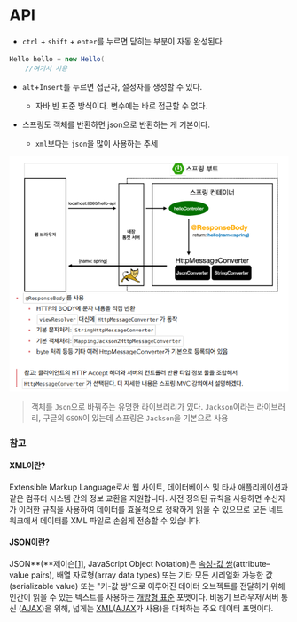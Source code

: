 # API

- `ctrl` + `shift` + `enter`를 누르면 닫히는 부분이 자동 완성된다

```java
Hello hello = new Hello(
    //여기서 사용
```

- `alt`+`Insert`를 누르면 접근자, 설정자를 생성할 수 있다.
  - 자바 빈 표준 방식이다. 변수에는 바로 접근할 수 없다.

- 스프링도 객체를 반환하면 json으로 반환하는 게 기본이다.
  - `xml`보다는 `json`을 많이 사용하는 추세

![image-20221225222404165](assets/image-20221225222404165.png)

> 객체를 `Json`으로 바꿔주는 유명한 라이브러리가 있다. `Jackson`이라는 라이브러리, 구글의 `GSON`이 있는데 스프링은 `Jackson`을 기본으로 사용



### 참고

#### XML이란?

Extensible Markup Language로서 웹 사이트, 데이터베이스 및 타사 애플리케이션과 같은 컴퓨터 시스템 간의 정보 교환을 지원합니다. 사전 정의된 규칙을 사용하면 수신자가 이러한 규칙을 사용하여 데이터를 효율적으로 정확하게 읽을 수 있으므로 모든 네트워크에서 데이터를 XML 파일로 손쉽게 전송할 수 있습니다.



#### JSON이란?

 JSON**(**제이슨[[1\]](https://ko.wikipedia.org/wiki/JSON#cite_note-Pronunciation-1), JavaScript Object Notation)은 [속성-값 쌍](https://ko.wikipedia.org/w/index.php?title=속성-값_쌍&action=edit&redlink=1)(attribute–value pairs), 배열 자료형(array data types) 또는 기타 모든 시리얼화 가능한 값(serializable value) 또는 "키-값 쌍"으로 이루어진 데이터 오브젝트를 전달하기 위해 인간이 읽을 수 있는 텍스트를 사용하는 [개방형 표준](https://ko.wikipedia.org/wiki/개방형_표준) 포맷이다. 비동기 브라우저/서버 통신 ([AJAX](https://ko.wikipedia.org/wiki/Ajax))을 위해, 넓게는 [XML](https://ko.wikipedia.org/wiki/XML)([AJAX](https://ko.wikipedia.org/wiki/Ajax)가 사용)을 대체하는 주요 데이터 포맷이다.
